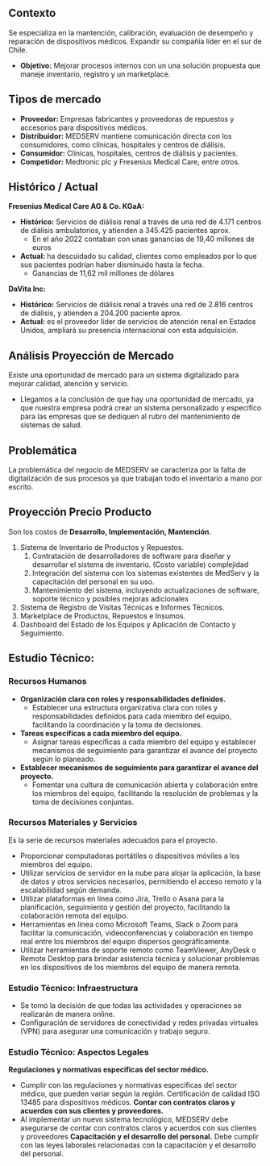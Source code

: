 
## Contexto
Se especializa en la mantención, calibración, evaluación de desempeño y reparación de dispositivos médicos. Expandir su compañía líder en el sur de Chile.
- **Objetivo:** Mejorar procesos internos con un una solución propuesta que maneje inventario, registro y un marketplace.
## Tipos de mercado
- **Proveedor:** Empresas fabricantes y proveedoras de repuestos y accesorios para dispositivos médicos.
- **Distribuidor:** MEDSERV mantiene comunicación directa con los consumidores, como clínicas, hospitales y centros de diálisis.
- **Consumidor:** Clínicas, hospitales, centros de diálisis y pacientes.
- **Competidor:** Medtronic plc y Fresenius Medical Care, entre otros.

## Histórico / Actual
**Fresenius Medical Care AG & Co. KGaA:** 
- **Histórico:** Servicios de diálisis renal a través de una red de 4.171 centros de diálisis ambulatorios, y atienden a 345.425 pacientes aprox.
	- En el año 2022 contaban con unas ganancias de 19,40 millones de euros
- **Actual:** ha descuidado su calidad, clientes como empleados por lo que sus pacientes podrían haber disminuido hasta la fecha.
	- Ganancias de 11,62 mil millones de dólares

**DaVita Inc:** 
- **Histórico:** Servicios de diálisis renal a través una red de 2.816 centros de diálisis, y atienden a 204.200 paciente aprox.
- **Actual:** es el proveedor líder de servicios de atención renal en Estados Unidos, ampliará su presencia internacional con esta adquisición.

## Análisis Proyección de Mercado
Existe una oportunidad de mercado para un sistema digitalizado para mejorar calidad, atención y servicio.
- Llegamos a la conclusión de que hay una oportunidad de mercado, ya que nuestra empresa podrá crear un sistema personalizado y específico para las empresas que se dediquen al rubro del mantenimiento de sistemas de salud.

## Problemática
La problemática del negocio de MEDSERV se caracteriza por la falta de digitalización de sus procesos ya que trabajan todo el inventario a mano por escrito.


## Proyección Precio Producto
Son los costos de  **Desarrollo, Implementación, Mantención**.
1. Sistema de Inventario de Productos y Repuestos.
	1. Contratación de desarrolladores de software para diseñar y desarrollar el sistema de inventario. (Costo variable) complejidad
	2. Integración del sistema con los sistemas existentes de MedServ y la capacitación del personal en su uso.
	3. Mantenimiento del sistema, incluyendo actualizaciones de software, soporte técnico y posibles mejoras adicionales
2. Sistema de Registro de Visitas Técnicas e Informes Técnicos.
3. Marketplace de Productos, Repuestos e Insumos.
4. Dashboard del Estado de los Equipos y Aplicación de Contacto y Seguimiento.


## Estudio Técnico: 

### Recursos Humanos
- **Organización clara con roles y responsabilidades definidos.**
	-  Establecer una estructura organizativa clara con roles y responsabilidades definidos para cada miembro del equipo, facilitando la coordinación y la toma de decisiones.
- **Tareas específicas a cada miembro del equipo.**
	- Asignar tareas específicas a cada miembro del equipo y establecer mecanismos de seguimiento para garantizar el avance del proyecto según lo planeado.
- **Establecer mecanismos de seguimiento para garantizar el avance del proyecto.**
	- Fomentar una cultura de comunicación abierta y colaboración entre los miembros del equipo, facilitando la resolución de problemas y la toma de decisiones conjuntas.

### Recursos Materiales y Servicios
Es la serie de recursos materiales adecuados para el proyecto.
- Proporcionar computadoras portátiles o dispositivos móviles a los miembros del equipo.
- Utilizar servicios de servidor en la nube para alojar la aplicación, la base de datos y otros servicios necesarios, permitiendo el acceso remoto y la escalabilidad según demanda.
- Utilizar plataformas en línea como Jira, Trello o Asana para la planificación, seguimiento y gestión del proyecto, facilitando la colaboración remota del equipo.
- Herramientas en línea como Microsoft Teams, Slack o Zoom para facilitar la comunicación, videoconferencias y colaboración en tiempo real entre los miembros del equipo dispersos geográficamente.
- Utilizar herramientas de soporte remoto como TeamViewer, AnyDesk o Remote Desktop para brindar asistencia técnica y solucionar problemas en los dispositivos de los miembros del equipo de manera remota.
### Estudio Técnico: Infraestructura
- Se tomó la decisión de que todas las actividades y operaciones se realizarán de manera online.
- Configuración de servidores de conectividad y redes privadas virtuales (VPN) para asegurar una comunicación y trabajo seguro.

### Estudio Técnico: Aspectos Legales
**Regulaciones y normativas específicas del sector médico.**
- Cumplir con las regulaciones y normativas específicas del sector médico, que pueden variar según la región. Certificación de calidad ISO 13485 para dispositivos médicos.
**Contar con contratos claros y acuerdos con sus clientes y proveedores.**
- Al implementar un nuevo sistema tecnológico, MEDSERV debe asegurarse de contar con contratos claros y acuerdos con sus clientes y proveedores
**Capacitación y el desarrollo del personal.**
Debe cumplir con las leyes laborales relacionadas con la capacitación y el desarrollo del personal.
